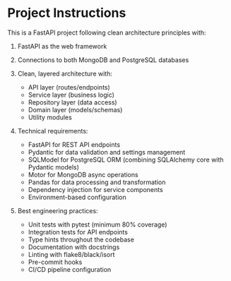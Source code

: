 <!-- Use this file to provide workspace-specific custom instructions to Copilot. For more details, visit https://code.visualstudio.com/docs/copilot/copilot-customization#_use-a-githubcopilotinstructionsmd-file -->

# Project Instructions

This is a FastAPI project following clean architecture principles with:

1. FastAPI as the web framework
2. Connections to both MongoDB and PostgreSQL databases
3. Clean, layered architecture with:
   - API layer (routes/endpoints)
   - Service layer (business logic)
   - Repository layer (data access)
   - Domain layer (models/schemas)
   - Utility modules

4. Technical requirements:
   - FastAPI for REST API endpoints
   - Pydantic for data validation and settings management
   - SQLModel for PostgreSQL ORM (combining SQLAlchemy core with Pydantic models)
   - Motor for MongoDB async operations
   - Pandas for data processing and transformation
   - Dependency injection for service components
   - Environment-based configuration

5. Best engineering practices:
   - Unit tests with pytest (minimum 80% coverage)
   - Integration tests for API endpoints
   - Type hints throughout the codebase
   - Documentation with docstrings
   - Linting with flake8/black/isort
   - Pre-commit hooks
   - CI/CD pipeline configuration
